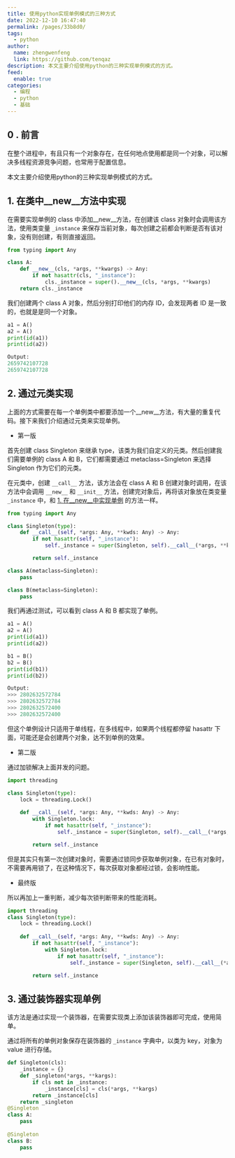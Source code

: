 ```yaml
---
title: 使用python实现单例模式的三种方式
date: 2022-12-10 16:47:40
permalink: /pages/33b8d0/
tags: 
  - python
author: 
  name: zhengwenfeng
  link: https://github.com/tenqaz
description: 本文主要介绍使用python的三种实现单例模式的方式。
feed: 
  enable: true
categories: 
  - 编程
  - python
  - 基础
---
```

## 0 . 前言

在整个进程中，有且只有一个对象存在，在任何地点使用都是同一个对象，可以解决多线程资源竞争问题，也常用于配置信息。

本文主要介绍使用python的三种实现单例模式的方式。

## 1. 在类中__new__方法中实现

在需要实现单例的 class 中添加__new__方法，在创建该 class 对象时会调用该方法，使用类变量 `_instance` 来保存当前对象，每次创建之前都会判断是否有该对象，没有则创建，有则直接返回。

```python
from typing import Any

class A:
    def __new__(cls, *args, **kwargs) -> Any:
        if not hasattr(cls, "_instance"):
            cls._instance = super().__new__(cls, *args, **kwargs)
    return cls._instance
```

我们创建两个 class A 对象，然后分别打印他们的内存 ID，会发现两者 ID 是一致的，也就是是同一个对象。
```python
a1 = A()  
a2 = A()  
print(id(a1))  
print(id(a2))

Output: 
2659742107728
2659742107728
```

## 2. 通过元类实现

上面的方式需要在每一个单例类中都要添加一个__new__方法，有大量的重复代码。接下来我们介绍通过元类来实现单例。

* 第一版

首先创建 class Singleton 来继承 type，该类为我们自定义的元类。然后创建我们需要单例的 class A 和 B，它们都需要通过 metaclass=Singleton 来选择 Singleton 作为它们的元类。

在元类中，创建 `__call__` 方法，该方法会在 class A 和 B 创建对象时调用，在该方法中会调用 `__new__` 和 `__init__` 方法，创建完对象后，再将该对象放在类变量 `_instance` 中，和 [1. 在__new__中实现单例](#_1-在类中-new-方法中实现) 的方法一样。

```python
from typing import Any

class Singleton(type):
    def __call__(self, *args: Any, **kwds: Any) -> Any:
        if not hasattr(self, "_instance"):
            self._instance = super(Singleton, self).__call__(*args, **kwds)

        return self._instance

class A(metaclass=Singleton):
    pass

class B(metaclass=Singleton):
    pass
```

我们再通过测试，可以看到 class A 和 B 都实现了单例。
```python
a1 = A()
a2 = A()
print(id(a1))
print(id(a2))

b1 = B()
b2 = B()
print(id(b1))
print(id(b2))

Output:
>>> 2802632572784
>>> 2802632572784
>>> 2802632572400
>>> 2802632572400
```

但这个单例设计只适用于单线程，在多线程中，如果两个线程都停留 hasattr 下面，可能还是会创建两个对象，达不到单例的效果。


* 第二版

通过加锁解决上面并发的问题。

```python
import threading

class Singleton(type):
    lock = threading.Lock()
    
    def __call__(self, *args: Any, **kwds: Any) -> Any:
        with Singleton.lock:
            if not hasattr(self, "_instance"):
                self._instance = super(Singleton, self).__call__(*args, **kwds)

        return self._instance
```

但是其实只有第一次创建对象时，需要通过锁同步获取单例对象，在已有对象时，不需要再用锁了，在这种情况下，每次获取对象都经过锁，会影响性能。

* 最终版

所以再加上一重判断，减少每次锁判断带来的性能消耗。

```python
import threading
class Singleton(type):
    lock = threading.Lock()
    
    def __call__(self, *args: Any, **kwds: Any) -> Any:
        if not hasattr(self, "_instance"):
            with Singleton.lock:
                if not hasattr(self, "_instance"):
                    self._instance = super(Singleton, self).__call__(*args, **kwds)

        return self._instance
```


## 3. 通过装饰器实现单例

该方法是通过实现一个装饰器，在需要实现类上添加该装饰器即可完成，使用简单。

通过将所有的单例对象保存在装饰器的 `_instance` 字典中，以类为 key，对象为 value 进行存储。

```python
def Singleton(cls):
    _instance = {}
    def _singleton(*args, **kargs):
        if cls not in _instance:
            _instance[cls] = cls(*args, **kargs)
        return _instance[cls]
    return _singleton
@Singleton
class A:
    pass
  
@Singleton
class B:
    pass
  
```

